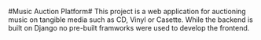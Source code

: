 #Music Auction Platform#
This project is a web application for auctioning music on tangible media such as CD, Vinyl or Casette. While the backend is built on Django no pre-built framworks were used to develop the frontend.
